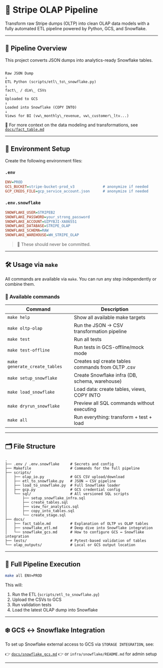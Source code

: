 # 🧠 Stripe OLAP Pipeline

Transform raw Stripe dumps (OLTP) into clean OLAP data models with a fully automated ETL pipeline powered by Python, GCS, and Snowflake.

---

## 🔄 Pipeline Overview

This project converts JSON dumps into analytics-ready Snowflake tables.

```

Raw JSON Dump
↓
ETL Python (scripts/etl\_to\_snowflake.py)
↓
fact\_ / dim\_ CSVs
↓
Uploaded to GCS
↓
Loaded into Snowflake (COPY INTO)
↓
Views for BI (vw\_monthly\_revenue, vw\_customer\_ltv...)

````

📄 For more context on the data modeling and transformations, see [`docs/fact_table.md`](docs/fact_table.md)

---

## 🧬 Environment Setup

Create the following environment files:

### `.env`

```ini
ENV=PROD
GCS_BUCKET=stripe-bucket-prod_v3             # anonymize if needed
GCP_CREDS_FILE=gcp_service_account.json      # anonymize if needed
````

### `.env.snowflake`

```ini
SNOWFLAKE_USER=STRIPEB2
SNOWFLAKE_PASSWORD=your_strong_password
SNOWFLAKE_ACCOUNT=UZPYBJI-XA86551
SNOWFLAKE_DATABASE=STRIPE_OLAP
SNOWFLAKE_SCHEMA=RAW
SNOWFLAKE_WAREHOUSE=WH_STRIPE_OLAP
```

> 🔐 These should never be committed.

---

## 🛠 Usage via `make`

All commands are available via `make`. You can run any step independently or combine them.

### 🧩 Available commands

| Command                 | Description                                    |
| ----------------------- | ---------------------------------------------- |
| `make help`             | Show all available make targets                |
| `make oltp-olap`        | Run the JSON → CSV transformation pipeline     |
| `make test`             | Run all tests                                  |
| `make test-offline`     | Run tests in GCS-offline/mock mode             |
| `make generate_create_tables`     | Creates sql create tables commands from OLTP .csv             |
| `make setup_snowflake`  | Create Snowflake infra (DB, schema, warehouse) |
| `make load_snowflake`   | Load data: create tables, views, COPY INTO     |
| `make dryrun_snowflake` | Preview all SQL commands without executing     |
| `make all`              | Run everything: transform + test + load        |

---

## 🗂 File Structure

```
.
├── .env / .env.snowflake     # Secrets and config
├── Makefile                  # Commands for the full pipeline
├── scripts/
│   ├── olap_io.py            # GCS CSV upload/download
│   ├── etl_to_snowflake.py   # JSON → CSV pipeline
│   ├── load_to_snowflake.py  # Full Snowflake loader
│   ├── gcp.py                # GCS credential config
│   └── sql/                  # All versioned SQL scripts
│       ├── setup_snowflake_infra.sql
│       ├── create_tables.sql
│       ├── view_for_analytics.sql
│       ├── copy_into_tables.sql
│       └── create_stage.sql
├── docs/
│   ├── fact_table.md         # Explanation of OLTP vs OLAP tables
│   ├── snowflake_etl.md      # Deep dive into Snowflake integration
│   └── snowflake_gcs.md      # How to configure GCS ↔ Snowflake integration
├── tests/                    # Pytest-based validation of tables
└── olap_outputs/             # Local or GCS output location
```

---

## 🔁 Full Pipeline Execution

```bash
make all ENV=PROD
```

This will:

1. Run the ETL (`scripts/etl_to_snowflake.py`)
2. Upload the CSVs to GCS
3. Run validation tests
4. Load the latest OLAP dump into Snowflake

---

## ❄️ GCS ↔ Snowflake Integration

To set up Snowflake external access to GCS via `STORAGE INTEGRATION`, see:

👉 [`docs/snowflake_gcs.md`](docs/snowflake_gcs.md)
👉 or `infra/snowflake/README.md` for admin setup

---